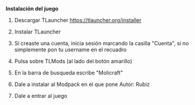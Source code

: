 __Instalación del juego__

1. Descargar TLauncher https://tlauncher.org/installer	

2. Instalar TLauncher

3. Si creaste una cuenta, inicia sesión marcando la casilla "Cuenta", si no simplemente pon tu username en el recuadro

4. Pulsa sobre TLMods (al lado del botón amarillo)

5. En la barra de busqueda escribe "Molicraft"

6. Dale a instalar al Modpack en el que pone Autor: Rubiz

7. Dale a entrar al juego
